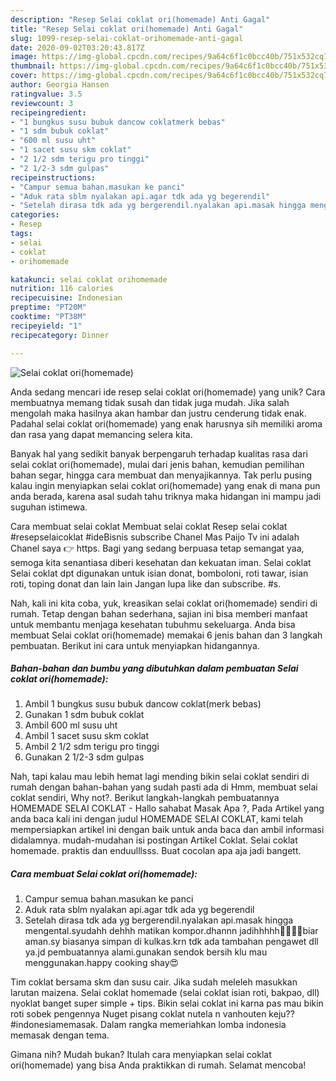 ```yaml
---
description: "Resep Selai coklat ori(homemade) Anti Gagal"
title: "Resep Selai coklat ori(homemade) Anti Gagal"
slug: 1099-resep-selai-coklat-orihomemade-anti-gagal
date: 2020-09-02T03:20:43.817Z
image: https://img-global.cpcdn.com/recipes/9a64c6f1c0bcc40b/751x532cq70/selai-coklat-orihomemade-foto-resep-utama.jpg
thumbnail: https://img-global.cpcdn.com/recipes/9a64c6f1c0bcc40b/751x532cq70/selai-coklat-orihomemade-foto-resep-utama.jpg
cover: https://img-global.cpcdn.com/recipes/9a64c6f1c0bcc40b/751x532cq70/selai-coklat-orihomemade-foto-resep-utama.jpg
author: Georgia Hansen
ratingvalue: 3.5
reviewcount: 3
recipeingredient:
- "1 bungkus susu bubuk dancow coklatmerk bebas"
- "1 sdm bubuk coklat"
- "600 ml susu uht"
- "1 sacet susu skm coklat"
- "2 1/2 sdm terigu pro tinggi"
- "2 1/2-3 sdm gulpas"
recipeinstructions:
- "Campur semua bahan.masukan ke panci"
- "Aduk rata sblm nyalakan api.agar tdk ada yg begerendil"
- "Setelah dirasa tdk ada yg bergerendil.nyalakan api.masak hingga mengental.syudahh dehhh matikan kompor.dhannn jadihhhhh🤤🤤🤤🤤biar aman.sy biasanya simpan di kulkas.krn tdk ada tambahan pengawet dll ya.jd pembuatannya alami.gunakan sendok bersih klu mau menggunakan.happy cooking shay😍"
categories:
- Resep
tags:
- selai
- coklat
- orihomemade

katakunci: selai coklat orihomemade 
nutrition: 116 calories
recipecuisine: Indonesian
preptime: "PT20M"
cooktime: "PT38M"
recipeyield: "1"
recipecategory: Dinner

---
```



![Selai coklat ori(homemade)](https://img-global.cpcdn.com/recipes/9a64c6f1c0bcc40b/751x532cq70/selai-coklat-orihomemade-foto-resep-utama.jpg)

Anda sedang mencari ide resep selai coklat ori(homemade) yang unik? Cara membuatnya memang tidak susah dan tidak juga mudah. Jika salah mengolah maka hasilnya akan hambar dan justru cenderung tidak enak. Padahal selai coklat ori(homemade) yang enak harusnya sih memiliki aroma dan rasa yang dapat memancing selera kita.

Banyak hal yang sedikit banyak berpengaruh terhadap kualitas rasa dari selai coklat ori(homemade), mulai dari jenis bahan, kemudian pemilihan bahan segar, hingga cara membuat dan menyajikannya. Tak perlu pusing kalau ingin menyiapkan selai coklat ori(homemade) yang enak di mana pun anda berada, karena asal sudah tahu triknya maka hidangan ini mampu jadi suguhan istimewa.

Cara membuat selai coklat Membuat selai coklat Resep selai coklat #resepselaicoklat #ideBisnis subscribe Chanel Mas Paijo Tv ini adalah Chanel saya 👉 https. Bagi yang sedang berpuasa tetap semangat yaa, semoga kita senantiasa diberi kesehatan dan kekuatan iman. Selai coklat Selai coklat dpt digunakan untuk isian donat, bomboloni, roti tawar, isian roti, toping donat dan lain lain Jangan lupa like dan subscribe. #s.


Nah, kali ini kita coba, yuk, kreasikan selai coklat ori(homemade) sendiri di rumah. Tetap dengan bahan sederhana, sajian ini bisa memberi manfaat untuk membantu menjaga kesehatan tubuhmu sekeluarga. Anda bisa membuat Selai coklat ori(homemade) memakai 6 jenis bahan dan 3 langkah pembuatan. Berikut ini cara untuk menyiapkan hidangannya.

<!--inarticleads1-->

##### Bahan-bahan dan bumbu yang dibutuhkan dalam pembuatan Selai coklat ori(homemade):

1. Ambil 1 bungkus susu bubuk dancow coklat(merk bebas)
1. Gunakan 1 sdm bubuk coklat
1. Ambil 600 ml susu uht
1. Ambil 1 sacet susu skm coklat
1. Ambil 2 1/2 sdm terigu pro tinggi
1. Gunakan 2 1/2-3 sdm gulpas


Nah, tapi kalau mau lebih hemat lagi mending bikin selai coklat sendiri di rumah dengan bahan-bahan yang sudah pasti ada di Hmm, membuat selai coklat sendiri, Why not?. Berikut langkah-langkah pembuatannya HOMEMADE SELAI COKLAT - Hallo sahabat Masak Apa ?, Pada Artikel yang anda baca kali ini dengan judul HOMEMADE SELAI COKLAT, kami telah mempersiapkan artikel ini dengan baik untuk anda baca dan ambil informasi didalamnya. mudah-mudahan isi postingan Artikel Coklat. Selai coklat homemade. praktis dan enduulllsss. Buat cocolan apa aja jadi bangett. 

<!--inarticleads2-->

##### Cara membuat Selai coklat ori(homemade):

1. Campur semua bahan.masukan ke panci
1. Aduk rata sblm nyalakan api.agar tdk ada yg begerendil
1. Setelah dirasa tdk ada yg bergerendil.nyalakan api.masak hingga mengental.syudahh dehhh matikan kompor.dhannn jadihhhhh🤤🤤🤤🤤biar aman.sy biasanya simpan di kulkas.krn tdk ada tambahan pengawet dll ya.jd pembuatannya alami.gunakan sendok bersih klu mau menggunakan.happy cooking shay😍


Tim coklat bersama skm dan susu cair. Jika sudah meleleh masukkan larutan maizena. Selai coklat homemade (selai coklat isian roti, bakpao, dll) nyoklat banget super simple + tips. Bikin selai coklat ini karna pas mau bikin roti sobek pengennya Nuget pisang coklat nutela n vanhouten keju??#indonesiamemasak. Dalam rangka memeriahkan lomba indonesia memasak dengan tema. 

Gimana nih? Mudah bukan? Itulah cara menyiapkan selai coklat ori(homemade) yang bisa Anda praktikkan di rumah. Selamat mencoba!
